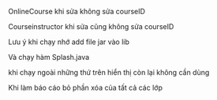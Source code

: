 OnlineCourse khi sửa không sửa courseID

Courseinstructor khi sửa cũng không sửa courseID

Lưu ý khi chạy nhớ add file jar vào lib

Và chạy hàm Splash.java

khi chạy ngoài những thứ trên hiển thị còn lại không cần dùng

Khi làm báo cáo bỏ phần xóa của tất cả các lớp
